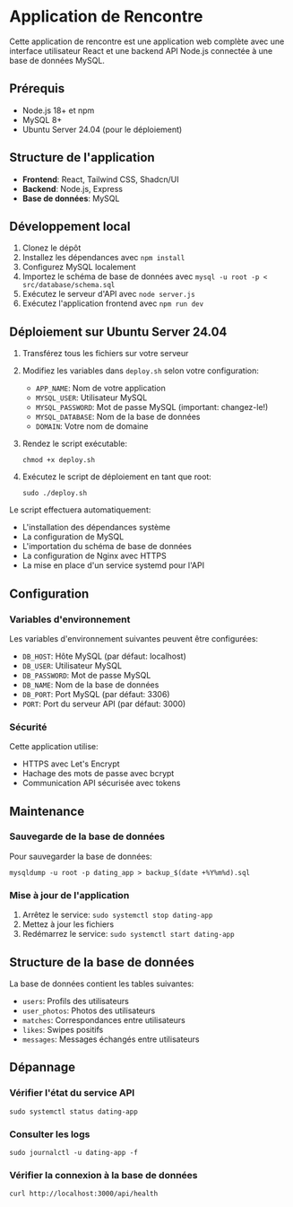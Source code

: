 
# Application de Rencontre

Cette application de rencontre est une application web complète avec une interface utilisateur React et une backend API Node.js connectée à une base de données MySQL.

## Prérequis

- Node.js 18+ et npm
- MySQL 8+
- Ubuntu Server 24.04 (pour le déploiement)

## Structure de l'application

- **Frontend**: React, Tailwind CSS, Shadcn/UI
- **Backend**: Node.js, Express
- **Base de données**: MySQL

## Développement local

1. Clonez le dépôt
2. Installez les dépendances avec `npm install`
3. Configurez MySQL localement
4. Importez le schéma de base de données avec `mysql -u root -p < src/database/schema.sql`
5. Exécutez le serveur d'API avec `node server.js`
6. Exécutez l'application frontend avec `npm run dev`

## Déploiement sur Ubuntu Server 24.04

1. Transférez tous les fichiers sur votre serveur
2. Modifiez les variables dans `deploy.sh` selon votre configuration:
   - `APP_NAME`: Nom de votre application
   - `MYSQL_USER`: Utilisateur MySQL
   - `MYSQL_PASSWORD`: Mot de passe MySQL (important: changez-le!)
   - `MYSQL_DATABASE`: Nom de la base de données
   - `DOMAIN`: Votre nom de domaine

3. Rendez le script exécutable:
   ```
   chmod +x deploy.sh
   ```

4. Exécutez le script de déploiement en tant que root:
   ```
   sudo ./deploy.sh
   ```

Le script effectuera automatiquement:
- L'installation des dépendances système
- La configuration de MySQL
- L'importation du schéma de base de données
- La configuration de Nginx avec HTTPS
- La mise en place d'un service systemd pour l'API

## Configuration

### Variables d'environnement

Les variables d'environnement suivantes peuvent être configurées:

- `DB_HOST`: Hôte MySQL (par défaut: localhost)
- `DB_USER`: Utilisateur MySQL
- `DB_PASSWORD`: Mot de passe MySQL
- `DB_NAME`: Nom de la base de données
- `DB_PORT`: Port MySQL (par défaut: 3306)
- `PORT`: Port du serveur API (par défaut: 3000)

### Sécurité

Cette application utilise:
- HTTPS avec Let's Encrypt
- Hachage des mots de passe avec bcrypt
- Communication API sécurisée avec tokens

## Maintenance

### Sauvegarde de la base de données

Pour sauvegarder la base de données:

```
mysqldump -u root -p dating_app > backup_$(date +%Y%m%d).sql
```

### Mise à jour de l'application

1. Arrêtez le service: `sudo systemctl stop dating-app`
2. Mettez à jour les fichiers
3. Redémarrez le service: `sudo systemctl start dating-app`

## Structure de la base de données

La base de données contient les tables suivantes:
- `users`: Profils des utilisateurs
- `user_photos`: Photos des utilisateurs
- `matches`: Correspondances entre utilisateurs
- `likes`: Swipes positifs
- `messages`: Messages échangés entre utilisateurs

## Dépannage

### Vérifier l'état du service API
```
sudo systemctl status dating-app
```

### Consulter les logs
```
sudo journalctl -u dating-app -f
```

### Vérifier la connexion à la base de données
```
curl http://localhost:3000/api/health
```
